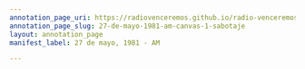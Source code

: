 ```yaml
---
annotation_page_uri: https://radiovenceremos.github.io/radio-venceremos-espanol/annotations/27-de-mayo-1981-am-canvas-1-sabotaje.json
annotation_page_slug: 27-de-mayo-1981-am-canvas-1-sabotaje
layout: annotation_page
manifest_label: 27 de mayo, 1981 - AM

---
```

